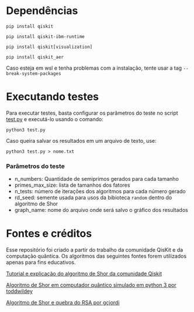 # Dependências
```
pip install qiskit
```

```
pip install qiskit-ibm-runtime
```

```
pip install qiskit[visualization]
```

```
pip install qiskit_aer
```
Caso esteja em wsl e tenha problemas com a instalação, tente usar a tag ``` --break-system-packages ```

# Executando testes
Para executar testes, basta configurar os parâmetros do teste no script [test.py](tests.py) e executá-lo usando o comando:

```
python3 test.py
```

Caso queira salvar os resultados em um arquivo de texto, use:

```
python3 test.py > nome.txt
```

### Parâmetros do teste
- n_numbers: Quantidade de semiprimos gerados para cada tamanho
- primes_max_size: lista de tamanhos dos fatores
- n_tests: número de iterações dos algoritmos para cada número gerado
- rd_seed: semente usada para usos da bibioteca `random` dentro do algoritmo de Shor
- graph_name: nome do arquivo onde será salvo o gráfico dos resultados

# Fontes e créditos
Esse repositório foi criado a partir do trabalho da comunidade QisKit e da computação quântica. Os algoritmos das seguintes fontes forem utilizados apenas para fins educativos.

[Tutorial e explicação do algoritmo de Shor da comunidade Qiskit](https://github.com/qiskit-community/qiskit-community-tutorials/blob/master/algorithms/shor_algorithm.ipynb)

[Algoritmo de Shor em computador quântico simulado em python 3 por toddwildey](https://github.com/toddwildey/shors-python/tree/master)

[Algoritmo de Shor e quebra do RSA por gcjordi](https://github.com/gcjordi/quantum_cracking_encryption/tree/master)


